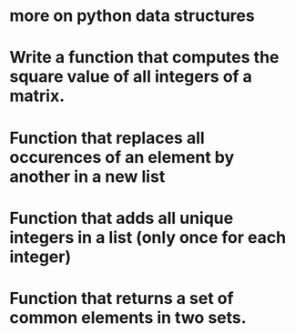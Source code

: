 # more on python data structures

# Write a function that computes the square value of all integers of a matrix.
# Function that replaces all occurences of an element by another in a new list
# Function that adds all unique integers in a list (only once for each integer)
# Function that returns a set of common elements in two sets.
